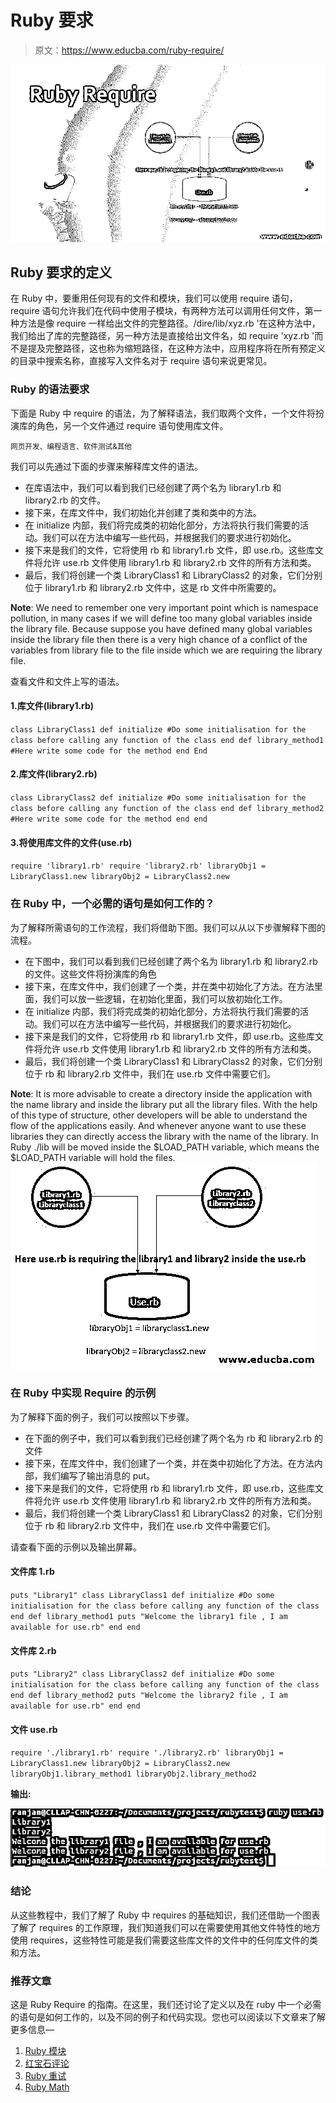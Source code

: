 # Ruby 要求

> 原文：<https://www.educba.com/ruby-require/>

![Ruby Require](img/92723843cd70bda1be5f89c00f9f45be.png "Ruby Require")



## Ruby 要求的定义

在 Ruby 中，要重用任何现有的文件和模块，我们可以使用 require 语句，require 语句允许我们在代码中使用子模块，有两种方法可以调用任何文件，第一种方法是像 require 一样给出文件的完整路径。/dire/lib/xyz.rb '在这种方法中，我们给出了库的完整路径，另一种方法是直接给出文件名，如 require 'xyz.rb '而不是提及完整路径，这也称为缩短路径，在这种方法中，应用程序将在所有预定义的目录中搜索名称，直接写入文件名对于 require 语句来说更常见。

### Ruby 的语法要求

下面是 Ruby 中 require 的语法，为了解释语法，我们取两个文件，一个文件将扮演库的角色，另一个文件通过 require 语句使用库文件。

<small>网页开发、编程语言、软件测试&其他</small>

我们可以先通过下面的步骤来解释库文件的语法。

*   在库语法中，我们可以看到我们已经创建了两个名为 library1.rb 和 library2.rb 的文件。
*   接下来，在库文件中，我们初始化并创建了类和类中的方法。
*   在 initialize 内部，我们将完成类的初始化部分，方法将执行我们需要的活动。我们可以在方法中编写一些代码，并根据我们的要求进行初始化。
*   接下来是我们的文件，它将使用 rb 和 library1.rb 文件，即 use.rb。这些库文件将允许 use.rb 文件使用 library1.rb 和 library2.rb 文件的所有方法和类。
*   最后，我们将创建一个类 LibraryClass1 和 LibraryClass2 的对象，它们分别位于 library1.rb 和 library2.rb 文件中，这是 rb 文件中所需要的。

**Note**: We need to remember one very important point which is namespace pollution, in many cases if we will define too many global variables inside the library file. Because suppose you have defined many global variables inside the library file then there is a very high chance of a conflict of the variables from library file to the file inside which we are requiring the library file.

查看文件和文件上写的语法。

#### 1.库文件(library1.rb)

`class LibraryClass1
def initialize
#Do some initialisation for the class before calling any function of the class
end
def library_method1
#Here write some code for the method
end
End`

#### 2.库文件(library2.rb)

`class LibraryClass2
def initialize
#Do some initialisation for the class before calling any function of the class
end
def library_method2
#Here write some code for the method
end
end`

#### 3.将使用库文件的文件(use.rb)

`require 'library1.rb'
require 'library2.rb'
libraryObj1 = LibraryClass1.new
libraryObj2 = LibraryClass2.new`

### 在 Ruby 中，一个必需的语句是如何工作的？

为了解释所需语句的工作流程，我们将借助下图。我们可以从以下步骤解释下图的流程。

*   在下图中，我们可以看到我们已经创建了两个名为 library1.rb 和 library2.rb 的文件。这些文件将扮演库的角色
*   接下来，在库文件中，我们创建了一个类，并在类中初始化了方法。在方法里面，我们可以放一些逻辑，在初始化里面，我们可以放初始化工作。
*   在 initialize 内部，我们将完成类的初始化部分，方法将执行我们需要的活动。我们可以在方法中编写一些代码，并根据我们的要求进行初始化。
*   接下来是我们的文件，它将使用 rb 和 library1.rb 文件，即 use.rb。这些库文件将允许 use.rb 文件使用 library1.rb 和 library2.rb 文件的所有方法和类。
*   最后，我们将创建一个类 LibraryClass1 和 LibraryClass2 的对象，它们分别位于 rb 和 library2.rb 文件中，我们在 use.rb 文件中需要它们。

**Note**: It is more advisable to create a directory inside the application with the name library and inside the library put all the library files. With the help of this type of structure, other developers will be able to understand the flow of the applications easily. And whenever anyone want to use these libraries they can directly access the library with the name of the library. In Ruby ./lib will be moved inside the $LOAD_PATH variable, which means the $LOAD_PATH variable will hold the files.![How does a Required Statement Work in Ruby](img/9f61c3901a13d9a3c78c809ef59543d0.png)



### 在 Ruby 中实现 Require 的示例

为了解释下面的例子，我们可以按照以下步骤。

*   在下面的例子中，我们可以看到我们已经创建了两个名为 rb 和 library2.rb 的文件
*   接下来，在库文件中，我们创建了一个类，并在类中初始化了方法。在方法内部，我们编写了输出消息的 put。
*   接下来是我们的文件，它将使用 rb 和 library1.rb 文件，即 use.rb，这些库文件将允许 use.rb 文件使用 library1.rb 和 library2.rb 文件的所有方法和类。
*   最后，我们将创建一个类 LibraryClass1 和 LibraryClass2 的对象，它们分别位于 rb 和 library2.rb 文件中，我们在 use.rb 文件中需要它们。

请查看下面的示例以及输出屏幕。

#### 文件库 1.rb

`puts "Library1"
class LibraryClass1
def initialize
#Do some initialisation for the class before calling any function of the class
end
def library_method1
puts "Welcome the library1 file , I am available for use.rb"
end
end`

#### 文件库 2.rb

`puts "Library2"
class LibraryClass2
def initialize
#Do some initialisation for the class before calling any function of the class
end
def library_method2
puts "Welcome the library2 file , I am available for use.rb"
end
end`

#### 文件 use.rb

`require './library1.rb'
require './library2.rb'
libraryObj1 = LibraryClass1.new
libraryObj2 = LibraryClass2.new
libraryObj1.library_method1
libraryObj2.library_method2`

**输出:**

![Ruby Require-1.1](img/7ae23261b2da14403f0de08581f271b0.png)



### 结论

从这些教程中，我们了解了 Ruby 中 requires 的基础知识，我们还借助一个图表了解了 requires 的工作原理，我们知道我们可以在需要使用其他文件特性的地方使用 requires，这些特性可能是我们需要这些库文件的文件中的任何库文件的类和方法。

### 推荐文章

这是 Ruby Require 的指南。在这里，我们还讨论了定义以及在 ruby 中一个必需的语句是如何工作的，以及不同的例子和代码实现。您也可以阅读以下文章来了解更多信息—

1.  [Ruby 模块](https://www.educba.com/ruby-modules/)
2.  [红宝石评论](https://www.educba.com/ruby-comments/)
3.  [Ruby 重试](https://www.educba.com/ruby-retry/)
4.  [Ruby Math](https://www.educba.com/ruby-math/)





